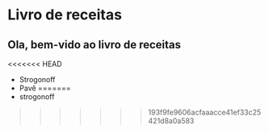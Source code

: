 # Livro de receitas
## Ola, bem-vido ao livro de receitas
<<<<<<< HEAD
-  Strogonoff
-  Pavê
=======
 -  strogonoff
 
>>>>>>> 193f9fe9606acfaaacce41ef33c25421d8a0a583
